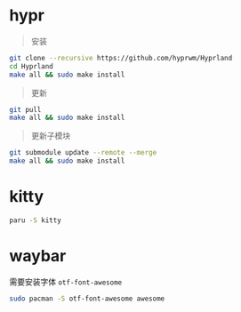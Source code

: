 # hypr
> 安装

```bash
git clone --recursive https://github.com/hyprwm/Hyprland
cd Hyprland
make all && sudo make install
```

> 更新

```bash
git pull
make all && sudo make install
```

> 更新子模块

```bash
git submodule update --remote --merge
make all && sudo make install
```

# kitty

````bash
paru -S kitty
````


# waybar

需要安装字体 `otf-font-awesome`

```bash
sudo pacman -S otf-font-awesome awesome
```